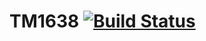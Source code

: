 # TM1638 [![Build Status](https://travis-ci.org/rpidanny/TM1638.svg?branch=develop)](https://travis-ci.org/rpidanny/TM1638)
